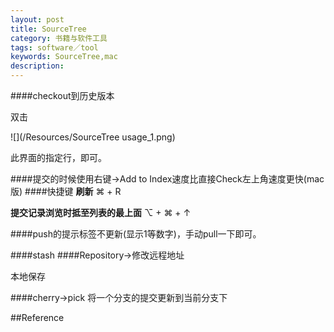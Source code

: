 ```yaml
---
layout: post
title: SourceTree
category: 书籍与软件工具
tags: software／tool
keywords: SourceTree,mac
description: 
---
```

####checkout到历史版本
  
  双击
  
  ![](/Resources/SourceTree usage_1.png)
  
  此界面的指定行，即可。
  
####提交的时候使用右键->Add to Index速度比直接Check左上角速度更快(mac版)
####快捷键
**刷新** ⌘ + R

**提交记录浏览时抵至列表的最上面** ⌥ + ⌘ + ↑ 

####push的提示标签不更新(显示1等数字)，手动pull一下即可。

####stash
####Repository->修改远程地址

本地保存

####cherry->pick
将一个分支的提交更新到当前分支下

##Reference



